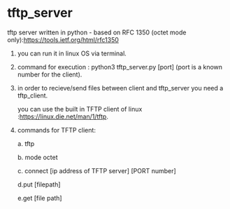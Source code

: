 # tftp_server
tftp server written in python - based on RFC 1350 (octet mode only):https://tools.ietf.org/html/rfc1350 

1. you can run it in linux OS via terminal.

2. command for execution :
   python3 tftp_server.py [port]
  (port is a known number for the client).
  
3. in order to recieve/send files between client and tftp_server you need a tftp_client.
    
    you can use the built in TFTP client of linux :https://linux.die.net/man/1/tftp.

4. commands for TFTP client:

    a. tftp
    
    b. mode octet
    
    c. connect [ip address of TFTP server] [PORT number]
    
    d.put [filepath]
    
    e.get [file path]
